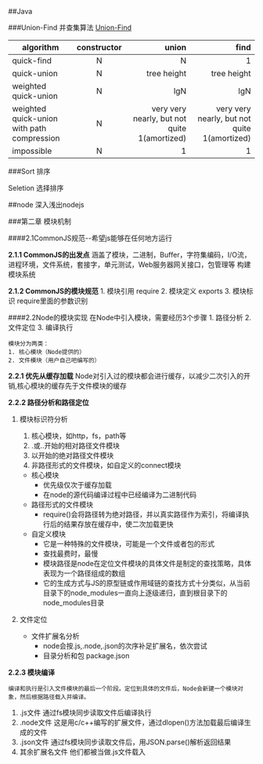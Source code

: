 ##Java

###Union-Find 并查集算法
[Union-Find](https://github.com/dengal3/java-learning/tree/master/Part1/week1/Union-Find)

| algorithm     | constructor       | union     | find      |
|---------------|:-----------------:|----------:|----------:|
| quick-find    |   N               |N          |1          |
| quick-union   |   N               |tree height |tree height          |
| weighted quick-union    |   N               |lgN         |lgN         |
| weighted quick-union with path compression    |   N               |very very nearly, but not quite 1(amortized)| very very nearly, but not quite 1(amortized)|
| impossible    |   N               |1          |1          |

###Sort 排序

Seletion 选择排序

##node
深入浅出nodejs

###第二章 模块机制

####2.1CommonJS规范--希望js能够在任何地方运行

**2.1.1 CommonJS的出发点**
    涵盖了模块，二进制，Buffer，字符集编码，I/O流，进程环境，文件系统，套接字，单元测试，Web服务器网关接口，包管理等
    构建模块系统

**2.1.2 CommonJS的模块规范**
    1. 模块引用 require
    2. 模块定义 exports
    3. 模块标识 require里面的参数识别

####2.2Node的模块实现
    在Node中引入模块，需要经历3个步骤
    1. 路径分析
    2. 文件定位
    3. 编译执行

    模块分为两类：
    1. 核心模块（Node提供的）
    2. 文件模块（用户自己吧编写的）

**2.2.1 优先从缓存加载**
    Node对引入过的模块都会进行缓存，以减少二次引入的开销,核心模块的缓存先于文件模块的缓存

**2.2.2 路径分析和路径定位**

1. 模块标识符分析
    1. 核心模块，如http，fs，path等
    2. .或..开始的相对路径文件模块
    3. 以开始的绝对路径文件模块
    4. 非路径形式的文件模块，如自定义的connect模块
    
    - 核心模块
        + 优先级仅次于缓存加载
        + 在node的源代码编译过程中已经编译为二进制代码
    - 路径形式的文件模块
        + require()会将路径转为绝对路径，并以真实路径作为索引，将编译执行后的结果存放在缓存中，使二次加载更快
    - 自定义模块
        + 它是一种特殊的文件模块，可能是一个文件或者包的形式
        + 查找最费时，最慢
        + 模块路径是node在定位文件模块的具体文件是制定的查找策略，具体表现为一个路径组成的数组
        + 它的生成方式与JS的原型链或作用域链的查找方式十分类似，从当前目录下的node_modules一直向上逐级递归，直到根目录下的node_modules目录
2. 文件定位
    - 文件扩展名分析
        + node会按.js,.node,.json的次序补足扩展名，依次尝试
        + 目录分析和包 package.json

**2.2.3 模块编译**

    编译和执行是引入文件模块的最后一个阶段。定位到具体的文件后，Node会新建一个模块对象，然后根据路径载入并编译。

1. .js文件  通过fs模块同步读取文件后编译执行
2. .node文件  这是用c/c++编写的扩展文件，通过dlopen()方法加载最后编译生成的文件
3. .json文件  通过fs模块同步读取文件后，用JSON.parse()解析返回结果
4. 其余扩展名文件  他们都被当做.js文件载入





